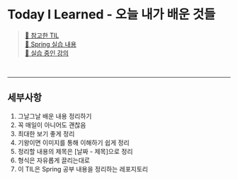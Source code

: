 # Today I Learned - 오늘 내가 배운 것들
>  [🔗 참고한 TIL](https://github.com/namjunemy/TIL) <br>
>  [🔗 Spring 실습 내용](https://github.com/yeonwoo1125/SpringStudy.git)<br>
>  [🔗 실습 중인 강의](https://www.inflearn.com/course/%EC%8A%A4%ED%94%84%EB%A7%81-%EC%9E%85%EB%AC%B8-%EC%8A%A4%ED%94%84%EB%A7%81%EB%B6%80%ED%8A%B8/dashboard)

<br><hr>
## 세부사항
1. 그날그날 배운 내용 정리하기<br>
2. 꼭 매일이 아니어도 괜찮음<br>
3. 최대한 보기 좋게 정리<br>
4. 기왕이면 이미지를 통해 이해하기 쉽게 정리<br>
5. 정리할 내용의 제목은 [날짜 - 제목]으로 정리 <br>
6. 형식은 자유롭게 끌리는대로<br>
7. 이 TIL은 Spring 공부 내용을 정리하는 레포지토리 
